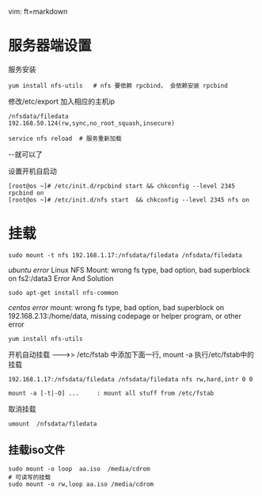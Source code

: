   vim: ft=markdown

# 服务器端设置
服务安装

    yum install nfs-utils   # nfs 要依赖 rpcbind， 会依赖安装 rpcbind

修改/etc/export 加入相应的主机ip

    /nfsdata/filedata               192.168.50.124(rw,sync,no_root_squash,insecure)

    service nfs reload  # 服务重新加载
--就可以了

设置开机自启动

    [root@os ~]# /etc/init.d/rpcbind start && chkconfig --level 2345 rpcbind on
    [root@os ~]# /etc/init.d/nfs start  && chkconfig --level 2345 nfs on

# 挂载

    sudo mount -t nfs 192.168.1.17:/nfsdata/filedata /nfsdata/filedata
*ubuntu error*
Linux NFS Mount: wrong fs type, bad option, bad superblock on fs2:/data3 Error And Solution

    sudo apt-get install nfs-common

*centos error*
mount: wrong fs type, bad option, bad superblock on 192.168.2.13:/home/data,
       missing codepage or helper program, or other error

    yum install nfs-utils 

开机自动挂载
--->>
/etc/fstab 中添加下面一行, mount -a 执行/etc/fstab中的挂载

    192.168.1.17:/nfsdata/filedata /nfsdata/filedata nfs rw,hard,intr 0 0

    mount -a [-t|-O] ...     : mount all stuff from /etc/fstab
取消挂载

    umount  /nfsdata/filedata
## 挂载iso文件

    sudo mount -o loop  aa.iso  /media/cdrom
    # 可读写的挂载
    sudo mount -o rw,loop aa.iso /media/cdrom
